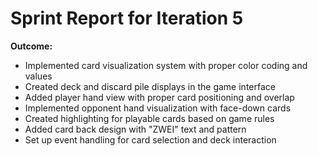  # Sprint Report for Iteration 5
**Outcome:**
- Implemented card visualization system with proper color coding and values
- Created deck and discard pile displays in the game interface
- Added player hand view with proper card positioning and overlap
- Implemented opponent hand visualization with face-down cards
- Created highlighting for playable cards based on game rules
- Added card back design with "ZWEI" text and pattern
- Set up event handling for card selection and deck interaction
